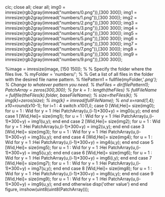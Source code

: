 clc;
close all;
clear all;
img0 = imresize(rgb2gray(imread("numbers/0.png")),[300 300]);
img1 = imresize(rgb2gray(imread("numbers/1.png")),[300 300]);
img2 = imresize(rgb2gray(imread("numbers/2.png")),[300 300]);
img3 = imresize(rgb2gray(imread("numbers/3.png")),[300 300]);
img4 = imresize(rgb2gray(imread("numbers/4.png")),[300 300]);
img5 = imresize(rgb2gray(imread("numbers/5.png")),[300 300]);
img6 = imresize(rgb2gray(imread("numbers/6.png")),[300 300]);
img7 = imresize(rgb2gray(imread("numbers/7.png")),[300 300]);
img8 = imresize(rgb2gray(imread("numbers/8.png")),[300 300]);
img9 = imresize(rgb2gray(imread("numbers/9.png")),[300 300]);

%image = imresize(image, [150 150]);
% % Specify the folder where the files live.
% myFolder = 'numbers/';
% % Get a list of all files in the folder with the desired file name pattern.
% filePattern1 = fullfile(myFolder,'*.png'); % Change to whatever pattern you need.
% theFiles = dir(filePattern1);
PatchArray = zeros(300,300);
% for k = 1 : length(theFiles)
%     fullFileName = fullfile(theFiles(k).folder, baseFileName);
%     size=theFiles(k);
%     img(k)=zeros(size);
%     img{k} = imread(fullFileName);
% end
x=rand(1,4);
x10=round(x*10-1);
for i=1 : 4 
    switch x10(1,i);
        case 0 
            [Wid,Hei]= size(img0);
                for u = 1 : Wid
                    for y = 1 :Hei
                        PatchArray(u,(i-1)*300+y) = img0(u,y);
                    end
                end
        case 1
            [Wid,Hei]= size(img1);
                for u = 1 : Wid
                    for y = 1 :Hei
                        PatchArray(u,(i-1)*300+y) = img1(u,y);
                    end
                end
        case 2
            [Wid,Hei]= size(img2);
                for u = 1 : Wid
                    for y = 1 :Hei
                        PatchArray(u,(i-1)*300+y) = img2(u,y);
                    end
                end
        case 3
            [Wid,Hei]= size(img3);
                for u = 1 : Wid
                    for y = 1 :Hei
                        PatchArray(u,(i-1)*300+y) = img3(u,y);
                    end
                end
        case 4
            [Wid,Hei]= size(img4);
                for u = 1 : Wid
                    for y = 1 :Hei
                        PatchArray(u,(i-1)*300+y) = img4(u,y);
                    end
                end
        case 5
            [Wid,Hei]= size(img5);
                for u = 1 : Wid
                    for y = 1 :Hei
                        PatchArray(u,(i-1)*300+y) = img5(u,y);
                    end
                end
        case 6
            [Wid,Hei]= size(img6);
                for u = 1 : Wid
                    for y = 1 :Hei
                        PatchArray(u,(i-1)*300+y) = img6(i,y);
                    end
                end
        case 7
            [Wid,Hei]= size(img7);
                for u = 1 : Wid
                    for y = 1 :Hei
                        PatchArray(u,(i-1)*300+y) = img7(u,y);
                    end
                end
        case 8
            [Wid,Hei]= size(img8);
                for u = 1 : Wid
                    for y = 1 :Hei
                        PatchArray(u,(i-1)*300+y) = img8(u,y);
                    end
                end
        case 9
            [Wid,Hei]= size(img9);
                for u = 1 : Wid
                    for y = 1 :Hei
                        PatchArray(u,(i-1)*300+y) = img9(u,y);
                    end
                end
        otherwise
            disp('other value')
    end
end
figure,
imshow(uint8(uint8(PatchArray)));